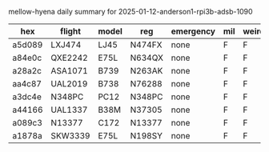 mellow-hyena daily summary for 2025-01-12-anderson1-rpi3b-adsb-1090

|hex|flight|model|reg|emergency|mil|weirdo|
|--|--|--|--|--|--|--|
|a5d089|LXJ474|LJ45|N474FX|none|F|F|
|a84e0c|QXE2242|E75L|N634QX|none|F|F|
|a28a2c|ASA1071|B739|N263AK|none|F|F|
|aa4c87|UAL2019|B738|N76288|none|F|F|
|a3dc4e|N348PC|PC12|N348PC|none|F|F|
|a44166|UAL1337|B38M|N37305|none|F|F|
|a089c3|N13377|C172|N13377|none|F|F|
|a1878a|SKW3339|E75L|N198SY|none|F|F|
